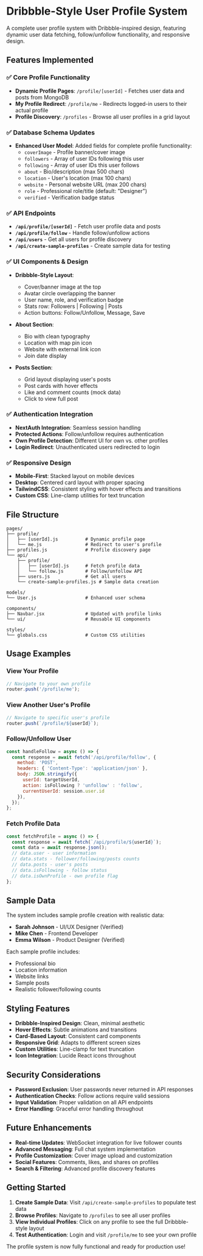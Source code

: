 # Dribbble-Style User Profile System

A complete user profile system with Dribbble-inspired design, featuring dynamic user data fetching, follow/unfollow functionality, and responsive design.

## Features Implemented

### ✅ Core Profile Functionality
- **Dynamic Profile Pages**: `/profile/[userId]` - Fetches user data and posts from MongoDB
- **My Profile Redirect**: `/profile/me` - Redirects logged-in users to their actual profile
- **Profile Discovery**: `/profiles` - Browse all user profiles in a grid layout

### ✅ Database Schema Updates
- **Enhanced User Model**: Added fields for complete profile functionality:
  - `coverImage` - Profile banner/cover image
  - `followers` - Array of user IDs following this user
  - `following` - Array of user IDs this user follows
  - `about` - Bio/description (max 500 chars)
  - `location` - User's location (max 100 chars)
  - `website` - Personal website URL (max 200 chars)
  - `role` - Professional role/title (default: "Designer")
  - `verified` - Verification badge status

### ✅ API Endpoints
- **`/api/profile/[userId]`** - Fetch user profile data and posts
- **`/api/profile/follow`** - Handle follow/unfollow actions
- **`/api/users`** - Get all users for profile discovery
- **`/api/create-sample-profiles`** - Create sample data for testing

### ✅ UI Components & Design
- **Dribbble-Style Layout**:
  - Cover/banner image at the top
  - Avatar circle overlapping the banner
  - User name, role, and verification badge
  - Stats row: Followers | Following | Posts
  - Action buttons: Follow/Unfollow, Message, Save

- **About Section**:
  - Bio with clean typography
  - Location with map pin icon
  - Website with external link icon
  - Join date display

- **Posts Section**:
  - Grid layout displaying user's posts
  - Post cards with hover effects
  - Like and comment counts (mock data)
  - Click to view full post

### ✅ Authentication Integration
- **NextAuth Integration**: Seamless session handling
- **Protected Actions**: Follow/unfollow requires authentication
- **Own Profile Detection**: Different UI for own vs. other profiles
- **Login Redirect**: Unauthenticated users redirected to login

### ✅ Responsive Design
- **Mobile-First**: Stacked layout on mobile devices
- **Desktop**: Centered card layout with proper spacing
- **TailwindCSS**: Consistent styling with hover effects and transitions
- **Custom CSS**: Line-clamp utilities for text truncation

## File Structure

```
pages/
├── profile/
│   ├── [userId].js          # Dynamic profile page
│   └── me.js                # Redirect to user's profile
├── profiles.js              # Profile discovery page
└── api/
    ├── profile/
    │   ├── [userId].js      # Fetch profile data
    │   └── follow.js        # Follow/unfollow API
    ├── users.js             # Get all users
    └── create-sample-profiles.js # Sample data creation

models/
└── User.js                  # Enhanced user schema

components/
├── Navbar.jsx               # Updated with profile links
└── ui/                      # Reusable UI components

styles/
└── globals.css              # Custom CSS utilities
```

## Usage Examples

### View Your Profile
```javascript
// Navigate to your own profile
router.push('/profile/me');
```

### View Another User's Profile
```javascript
// Navigate to specific user's profile
router.push(`/profile/${userId}`);
```

### Follow/Unfollow User
```javascript
const handleFollow = async () => {
  const response = await fetch('/api/profile/follow', {
    method: 'POST',
    headers: { 'Content-Type': 'application/json' },
    body: JSON.stringify({
      userId: targetUserId,
      action: isFollowing ? 'unfollow' : 'follow',
      currentUserId: session.user.id
    }),
  });
};
```

### Fetch Profile Data
```javascript
const fetchProfile = async () => {
  const response = await fetch(`/api/profile/${userId}`);
  const data = await response.json();
  // data.user - user information
  // data.stats - follower/following/posts counts
  // data.posts - user's posts
  // data.isFollowing - follow status
  // data.isOwnProfile - own profile flag
};
```

## Sample Data

The system includes sample profile creation with realistic data:
- **Sarah Johnson** - UI/UX Designer (Verified)
- **Mike Chen** - Frontend Developer
- **Emma Wilson** - Product Designer (Verified)

Each sample profile includes:
- Professional bio
- Location information
- Website links
- Sample posts
- Realistic follower/following counts

## Styling Features

- **Dribbble-Inspired Design**: Clean, minimal aesthetic
- **Hover Effects**: Subtle animations and transitions
- **Card-Based Layout**: Consistent card components
- **Responsive Grid**: Adapts to different screen sizes
- **Custom Utilities**: Line-clamp for text truncation
- **Icon Integration**: Lucide React icons throughout

## Security Considerations

- **Password Exclusion**: User passwords never returned in API responses
- **Authentication Checks**: Follow actions require valid sessions
- **Input Validation**: Proper validation on all API endpoints
- **Error Handling**: Graceful error handling throughout

## Future Enhancements

- **Real-time Updates**: WebSocket integration for live follower counts
- **Advanced Messaging**: Full chat system implementation
- **Profile Customization**: Cover image upload and customization
- **Social Features**: Comments, likes, and shares on profiles
- **Search & Filtering**: Advanced profile discovery features

## Getting Started

1. **Create Sample Data**: Visit `/api/create-sample-profiles` to populate test data
2. **Browse Profiles**: Navigate to `/profiles` to see all user profiles
3. **View Individual Profiles**: Click on any profile to see the full Dribbble-style layout
4. **Test Authentication**: Login and visit `/profile/me` to see your own profile

The profile system is now fully functional and ready for production use!
